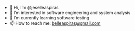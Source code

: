 - 👋 Hi, I’m @jeselleaspiras
- 👀 I’m interested in software engineering and system analysis
- 🌱 I’m currently learning software testing
- 📫 How to reach me: belleaspiras@gmail.com

<!---
jeselleaspiras/jeselleaspiras is a ✨ special ✨ repository because its `README.md` (this file) appears on your GitHub profile.
You can click the Preview link to take a look at your changes.
--->
